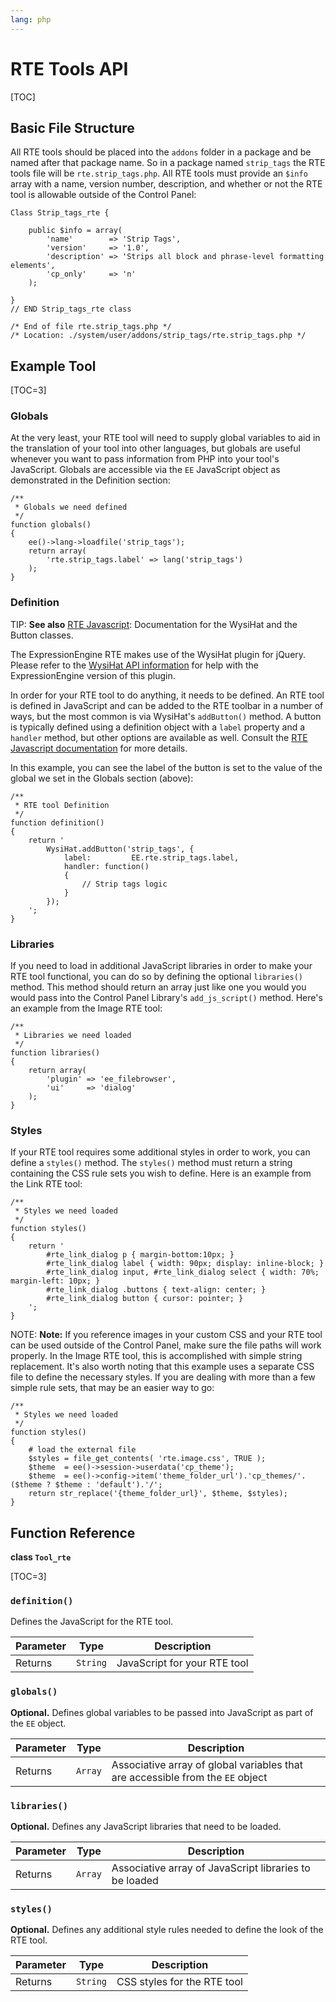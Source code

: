 ```yaml
---
lang: php
---
```


<!--
    This source file is part of the open source project
    ExpressionEngine User Guide (https://github.com/ExpressionEngine/ExpressionEngine-User-Guide)

    @link      https://expressionengine.com/
    @copyright Copyright (c) 2003-2020, Packet Tide, LLC (https://packettide.com)
    @license   https://expressionengine.com/license Licensed under Apache License, Version 2.0
-->

# RTE Tools API

[TOC]

## Basic File Structure

All RTE tools should be placed into the `addons` folder in a package and be named after that package name. So in a package named `strip_tags` the RTE tools file will be `rte.strip_tags.php`. All RTE tools must provide an `$info` array with a name, version number, description, and whether or not the RTE tool is allowable outside of the Control Panel:

    Class Strip_tags_rte {

        public $info = array(
            'name'        => 'Strip Tags',
            'version'     => '1.0',
            'description' => 'Strips all block and phrase-level formatting elements',
            'cp_only'     => 'n'
        );

    }
    // END Strip_tags_rte class

    /* End of file rte.strip_tags.php */
    /* Location: ./system/user/addons/strip_tags/rte.strip_tags.php */

## Example Tool

[TOC=3]

### Globals

At the very least, your RTE tool will need to supply global variables to aid in the translation of your tool into other languages, but globals are useful whenever you want to pass information from PHP into your tool's JavaScript. Globals are accessible via the `EE` JavaScript object as demonstrated in the Definition section:

    /**
     * Globals we need defined
     */
    function globals()
    {
        ee()->lang->loadfile('strip_tags');
        return array(
            'rte.strip_tags.label' => lang('strip_tags')
        );
    }

### Definition

TIP: **See also** [RTE Javascript](development/control-panel-js/rich-text-editor.md): Documentation for the WysiHat and the Button classes.

The ExpressionEngine RTE makes use of the WysiHat plugin for jQuery. Please refer to the [WysiHat API information](development/control-panel-js/wysihat-api.md) for help with the ExpressionEngine version of this plugin.

In order for your RTE tool to do anything, it needs to be defined. An RTE tool is defined in JavaScript and can be added to the RTE toolbar in a number of ways, but the most common is via WysiHat's `addButton()` method. A button is typically defined using a definition object with a `label` property and a `handler` method, but other options are available as well. Consult the [RTE Javascript documentation](development/control-panel-js/rich-text-editor.md) for more details.

In this example, you can see the label of the button is set to the value of the global we set in the Globals section (above):

    /**
     * RTE tool Definition
     */
    function definition()
    {
        return '
            WysiHat.addButton('strip_tags', {
                label:         EE.rte.strip_tags.label,
                handler: function()
                {
                    // Strip tags logic
                }
            });
        ';
    }

### Libraries

If you need to load in additional JavaScript libraries in order to make your RTE tool functional, you can do so by defining the optional `libraries()` method. This method should return an array just like one you would you would pass into the Control Panel Library's `add_js_script()` method. Here's an example from the Image RTE tool:

    /**
     * Libraries we need loaded
     */
    function libraries()
    {
        return array(
            'plugin' => 'ee_filebrowser',
            'ui'     => 'dialog'
        );
    }

### Styles

If your RTE tool requires some additional styles in order to work, you can define a `styles()` method. The `styles()` method must return a string containing the CSS rule sets you wish to define. Here is an example from the Link RTE tool:

    /**
     * Styles we need loaded
     */
    function styles()
    {
        return '
            #rte_link_dialog p { margin-bottom:10px; }
            #rte_link_dialog label { width: 90px; display: inline-block; }
            #rte_link_dialog input, #rte_link_dialog select { width: 70%; margin-left: 10px; }
            #rte_link_dialog .buttons { text-align: center; }
            #rte_link_dialog button { cursor: pointer; }
        ';
    }

NOTE: **Note:** If you reference images in your custom CSS and your RTE tool can be used outside of the Control Panel, make sure the file paths will work properly. In the Image RTE tool, this is accomplished with simple string replacement. It's also worth noting that this example uses a separate CSS file to define the necessary styles. If you are dealing with more than a few simple rule sets, that may be an easier way to go:

    /**
     * Styles we need loaded
     */
    function styles()
    {
        # load the external file
        $styles = file_get_contents( 'rte.image.css', TRUE );
        $theme  = ee()->session->userdata('cp_theme');
        $theme  = ee()->config->item('theme_folder_url').'cp_themes/'.($theme ? $theme : 'default').'/';
        return str_replace('{theme_folder_url}', $theme, $styles);
    }

## Function Reference

**class `Tool_rte`**

[TOC=3]

### `definition()`

Defines the JavaScript for the RTE tool.

| Parameter | Type     | Description                  |
| --------- | -------- | ---------------------------- |
| Returns   | `String` | JavaScript for your RTE tool |

### `globals()`

**Optional.** Defines global variables to be passed into JavaScript as part of the `EE` object.

| Parameter | Type    | Description                                                                    |
| --------- | ------- | ------------------------------------------------------------------------------ |
| Returns   | `Array` | Associative array of global variables that are accessible from the `EE` object |

### `libraries()`

**Optional.** Defines any JavaScript libraries that need to be loaded.

| Parameter | Type    | Description                                            |
| --------- | ------- | ------------------------------------------------------ |
| Returns   | `Array` | Associative array of JavaScript libraries to be loaded |

### `styles()`

**Optional.** Defines any additional style rules needed to define the look of the RTE tool.

| Parameter | Type     | Description                 |
| --------- | -------- | --------------------------- |
| Returns   | `String` | CSS styles for the RTE tool |
